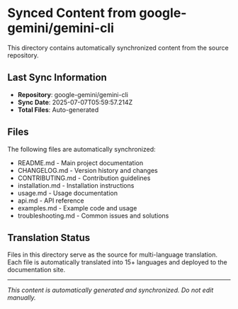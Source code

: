 # Synced Content from google-gemini/gemini-cli

This directory contains automatically synchronized content from the source repository.

## Last Sync Information

- **Repository**: google-gemini/gemini-cli
- **Sync Date**: 2025-07-07T05:59:57.214Z
- **Total Files**: Auto-generated

## Files

The following files are automatically synchronized:

- README.md - Main project documentation
- CHANGELOG.md - Version history and changes
- CONTRIBUTING.md - Contribution guidelines
- installation.md - Installation instructions
- usage.md - Usage documentation
- api.md - API reference
- examples.md - Example code and usage
- troubleshooting.md - Common issues and solutions

## Translation Status

Files in this directory serve as the source for multi-language translation.
Each file is automatically translated into 15+ languages and deployed to the documentation site.

---

*This content is automatically generated and synchronized. Do not edit manually.*
